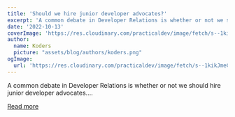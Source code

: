 ```yaml
---
title: 'Should we hire junior developer advocates?'
excerpt: 'A common debate in Developer Relations is whether or not we should hire junior developer advocates....'
date: '2022-10-13'
coverImage: 'https://res.cloudinary.com/practicaldev/image/fetch/s--1kikJmeC--/c_imagga_scale,f_auto,fl_progressive,h_420,q_auto,w_1000/https://dev-to-uploads.s3.amazonaws.com/uploads/articles/x38ytfd3nuot7u8w4f4v.png'
author:
  name: Koders
  picture: "assets/blog/authors/koders.png"
ogImage:
  url: 'https://res.cloudinary.com/practicaldev/image/fetch/s--1kikJmeC--/c_imagga_scale,f_auto,fl_progressive,h_420,q_auto,w_1000/https://dev-to-uploads.s3.amazonaws.com/uploads/articles/x38ytfd3nuot7u8w4f4v.png'
---
```


A common debate in Developer Relations is whether or not we should hire junior developer advocates....

[Read more](https://dev.to/blackgirlbytes/should-we-hire-junior-developer-advocates-13m2)
